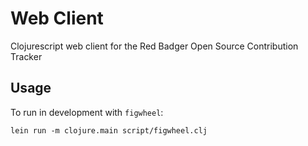 # Web Client

Clojurescript web client for the Red Badger Open Source Contribution Tracker

## Usage

To run in development with `figwheel`:

```
lein run -m clojure.main script/figwheel.clj
```
